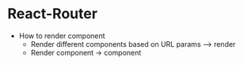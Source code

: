 # React-Router

- How to render component
  - Render different components based on URL params --> render
  - Render component -> component
  